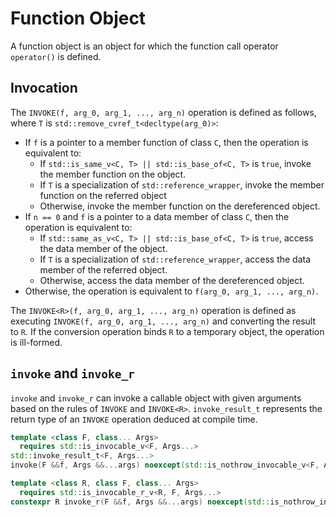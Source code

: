 # Function Object

A function object is an object for which the function call operator `operator()` is defined.

## Invocation

The `INVOKE(f, arg_0, arg_1, ..., arg_n)` operation is defined as follows, where `T` is `std::remove_cvref_t<decltype(arg_0)>`:

- If `f` is a pointer to a member function of class `C`, then the operation is equivalent to:
  - If `std::is_same_v<C, T> || std::is_base_of<C, T>` is `true`, invoke the member function on the object.
  - If `T` is a specialization of `std::reference_wrapper`, invoke the member function on the referred object
  - Otherwise, invoke the member function on the dereferenced object.
- If `n == 0` and `f` is a pointer to a data member of class `C`, then the operation is equivalent to:
  - If `std::same_as_v<C, T> || std::is_base_of<C, T>` is `true`, access the data member of the object.
  - If `T` is a specialization of `std::reference_wrapper`, access the data member of the referred object.
  - Otherwise, access the data member of the dereferenced object.
- Otherwise, the operation is equivalent to `f(arg_0, arg_1, ..., arg_n)`.

The `INVOKE<R>(f, arg_0, arg_1, ..., arg_n)` operation is defined as executing `INVOKE(f, arg_0, arg_1, ..., arg_n)` and converting the result to `R`. If the conversion operation binds `R` to a temporary object, the operation is ill-formed.

## `invoke` and `invoke_r`

`invoke` and `invoke_r` can invoke a callable object with given arguments based on the rules of `INVOKE` and `INVOKE<R>`. `invoke_result_t` represents the return type of an `INVOKE` operation deduced at compile time.

```cpp
template <class F, class... Args>
  requires std::is_invocable_v<F, Args...>
std::invoke_result_t<F, Args...>
invoke(F &&f, Args &&...args) noexcept(std::is_nothrow_invocable_v<F, Args...>);

template <class R, class F, class... Args>
  requires std::is_invocable_r_v<R, F, Args...>
constexpr R invoke_r(F &&f, Args &&...args) noexcept(std::is_nothrow_invocable_r_v<R, F, Args...>);
```
